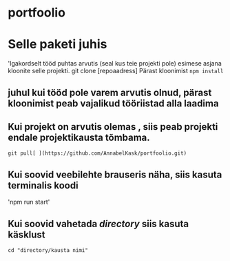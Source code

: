 # portfoolio
# Selle paketi juhis
'Igakordselt tööd puhtas arvutis (seal kus teie projekti pole) esimese asjana kloonite selle projekti.
git clone [repoaadress] [
](https://github.com/AnnabelKask/portfoolio.git)
Pärast kloonimist
`npm install`
## juhul kui tööd pole varem arvutis olnud, pärast kloonimist peab vajalikud tööriistad alla laadima

## Kui projekt on arvutis olemas , siis peab projekti endale projektikausta tõmbama.
`git pull[
](https://github.com/AnnabelKask/portfoolio.git)`

## Kui soovid veebilehte brauseris näha, siis kasuta  terminalis koodi 
'npm run start'

## Kui soovid vahetada  *directory*  siis kasuta käsklust
`cd "directory/kausta nimi"`
